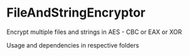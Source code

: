 # FileAndStringEncryptor
Encrypt multiple files and strings in AES - CBC or EAX or XOR 

Usage and dependencies in respective folders


